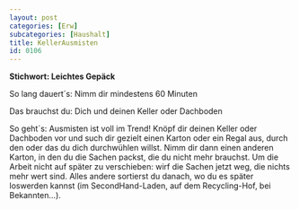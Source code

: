 ```yaml
---
layout: post
categories: [Erw]
subcategories: [Haushalt]
title: KellerAusmisten
id: 0106
---
```

**Stichwort: Leichtes Gepäck**

So lang dauert´s: Nimm dir mindestens 60 Minuten

Das brauchst du: Dich und deinen Keller oder Dachboden

So geht´s: Ausmisten ist voll im Trend! Knöpf dir deinen Keller oder Dachboden vor und such dir gezielt einen Karton oder ein Regal aus, durch den oder das du dich durchwühlen willst. Nimm dir dann einen anderen Karton, in den du die Sachen packst, die du nicht mehr brauchst. Um die Arbeit nicht auf später zu verschieben: wirf die Sachen jetzt weg, die nichts mehr wert sind. Alles andere sortierst du danach, wo du es später loswerden kannst (im SecondHand-Laden, auf dem Recycling-Hof, bei Bekannten...).

